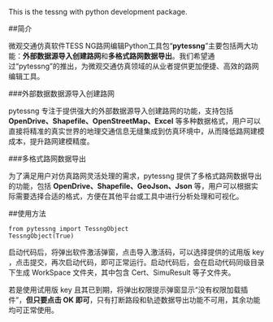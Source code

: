 This is the tessng with python development package.

##简介

微观交通仿真软件TESS NG路网编辑Python工具包“**pytessng**”主要包括两大功能：**外部数据源导入创建路网**和**多格式路网数据导出**。我们希望通过“pytessng”的推出，为微观交通仿真领域的从业者提供更加便捷、高效的路网编辑工具。

###外部数据数据源导入创建路网

pytessng 专注于提供强大的外部数据源导入创建路网的功能，支持包括 **OpenDrive、Shapefile、OpenStreetMap、Excel** 等多种数据格式，用户可以直接将精准的真实世界的地理交通信息无缝集成到仿真环境中，从而降低路网建模成本，提升路网建模精度。

###多格式路网数据导出

为了满足用户对仿真路网灵活处理的需求，pytessng 提供了多格式路网数据导出的功能，包括 **OpenDrive、Shapefile、GeoJson、Json** 等，用户可以根据实际需要选择合适的格式，方便在其他平台或工具中进行分析处理和可视化。

##使用方法

	from pytessng import TessngObject
	TessngObject(True)

启动代码后，将弹出软件激活弹窗，点击导入激活码，可以选择提供的试用版 key ，点击提交，再次启动代码，即可正常运行。启动代码后，会在启动代码同级目录下生成 WorkSpace 文件夹，其中包含 Cert、SimuResult 等子文件夹。

若是使用试用版 key 且其已到期，将弹出权限提示弹窗显示“没有权限加载插件”，**但只要点击 OK 即可**，只有打断路段和轨迹数据导出功能不可用，其余功能均可正常使用。
